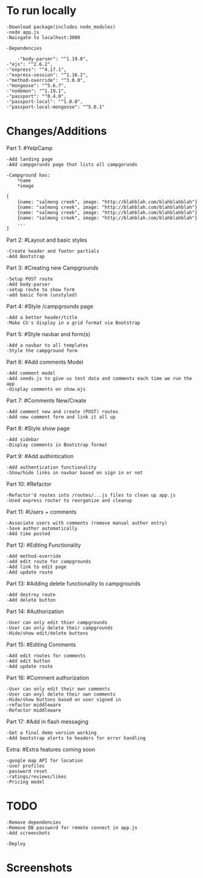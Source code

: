 To run locally
=======

	-Download package(includes node_modules)
	-node app.js
	-Naivgate to localhost:3000
	
	-Dependencies
	
    	-"body-parser": "^1.19.0",
	-"ejs": "^2.6.2",
	-"express": "^4.17.1",
	-"express-session": "^1.16.2",
	-"method-override": "^3.0.0",
	-"mongoose": "^5.6.7",
	-"nodemon": "^1.19.1",
	-"passport": "^0.4.0",
	-"passport-local": "^1.0.0",
	-"passport-local-mongoose": "^5.0.1"
	




Changes/Additions
=======

Part 1: 
#YelpCamp


	-Add landing page
	-Add campgorunds page that lists all campgorunds

	-Campground has:
		*name
		*image
		
	[
		{name: "salmong creek", image: "http://blahblah.com/blahblahblah"}
		{name: "salmong creek", image: "http://blahblah.com/blahblahblah"}
		{name: "salmong creek", image: "http://blahblah.com/blahblahblah"}
		{name: "salmong creek", image: "http://blahblah.com/blahblahblah"}
		...
	]
	
	
Part 2:
#Layout and basic styles

	-Create header and footer partials
	-Add Bootstrap

Part 3:
#Creating new Campgrounds

	-Setup POST route
	-Add body-parser
	-setup route to show form
	-add basic form (unstyled)
	
Part 4:
#Style /campgrounds page

	-Add a better header/title
	-Make CG's display in a grid format via Bootstrap
	
Part 5:
#Style navbar and form(s)

	-Add a navbar to all templates
	-Style the campground form
	
Part 6:
#Add comments Model

	-Add comment model
	-Add seeds.js to give us test data and comments each time we run the app
	-display comments on show.ejs
	
Part 7:
#Comments New/Create

	-Add comment new and create (POST) routes
	-Add new comment form and link it all up
	
Part 8: 
#Style show page

	-Add sidebar
	-Display comments in Bootstrap format
	
Part 9:
#Add authintication

	-Add authentication functionality
	-Show/hide links in navbar based on sign in or not
	
Part 10:
#Refactor

	-Refactor'd routes into /routes/...js files to clean up app.js
	-Used express router to reorganize and cleanup
	
Part 11:
#Users + comments

	-Associate users with comments (remove manual author entry)
	-Save author automatically
	-Add time posted
	
Part 12:
#Editing Functionality

	-Add method-override
	-add edit route for campgrounds
	-Add link to edit page
	-Add update route
	
Part 13:
#Adding delete functionality to campgrounds

	-Add destroy route
	-Add delete button
	
Part 14:
#Authorization

	-User can only edit thier campgrounds
	-User can only delete their campgrounds
	-Hide/show edit/delete buttons
	
Part 15:
#Editing Comments

	-Add edit routes for comments
	-Add edit button
	-Add update route
	
Part 16:
#Comment authorization

	-User can only edit their own comments
	-User can onyl delete their own comments
	-Hide/show buttons based on user signed in
	-refactor middleware
	-Refactor middleware
	
Part 17:
#Add in flash messaging
	
	-Get a final demo version working
	-Add bootstrap alerts to headers for error handling
	
Extra:
#Extra features coming soon
	
	-google map API for location
	-user profiles
	-password reset
	-ratings/reviews/likes
	-Pricing model
	
TODO
=======
	-Remove dependencies
	-Remove DB password for remote connect in app.js
	-Add screenshots
	
	-Deploy

Screenshots
=======

